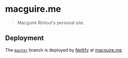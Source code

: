 # macguire.me

> Macguire Rintoul's personal site.

## Deployment

The [`master`](https://github.com/macguirerintoul/macguire.me/blob/master/) branch is deployed by [Netlify](https://www.netlify.com/) at [macguire.me](https:/macguire.me).
